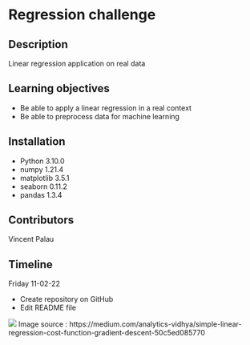 # Regression challenge

## Description

Linear regression application on real data

## Learning objectives

- Be able to apply a linear regression in a real context  
- Be able to preprocess data for machine learning

## Installation

- Python 3.10.0
- numpy 1.21.4
- matplotlib 3.5.1
- seaborn 0.11.2
- pandas 1.3.4

## Contributors

Vincent Palau

## Timeline

Friday 11-02-22  
- Create repository on GitHub
- Edit README file

<img src="https://miro.medium.com/max/1400/1*dG6m4wnx3ARPtZPd8qf1tQ.gif">
Image source : https://medium.com/analytics-vidhya/simple-linear-regression-cost-function-gradient-descent-50c5ed085770
